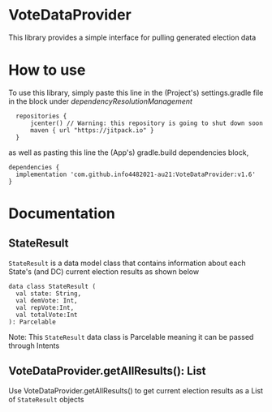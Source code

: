 # VoteDataProvider

This library provides a simple interface for pulling generated election data

# How to use

To use this library, simply paste this line in the (Project's) settings.gradle file in the block under *dependencyResolutionManagement*
  ```
    repositories {
        jcenter() // Warning: this repository is going to shut down soon
        maven { url "https://jitpack.io" }
    }
  ```
  
  as well as pasting this line  the (App's) gradle.build dependencies block, 
  ```    
  dependencies {
    implementation 'com.github.info4482021-au21:VoteDataProvider:v1.6'
  }
  ```

# Documentation

## StateResult

`StateResult` is a data model class that contains information about each State's (and DC) current election results as shown below


  ```
  data class StateResult (
    val state: String,
    val demVote: Int,
    val repVote:Int,
    val totalVote:Int
): Parcelable
  ```
  
Note: This `StateResult` data class is Parcelable meaning it can be passed through Intents

## VoteDataProvider.getAllResults(): List<StateResult>

Use VoteDataProvider.getAllResults() to get current election results as a List of `StateResult` objects
